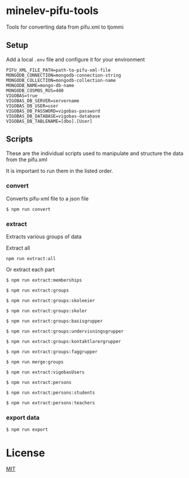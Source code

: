 # minelev-pifu-tools

Tools for converting data from pifu.xml to tjommi

## Setup

Add a local `.env` file and configure it for your environment

```
PIFU_XML_FILE_PATH=path-to-pifu-xml-file
MONGODB_CONNECTION=mongodb-connection-string
MONGODB_COLLECTION=mongodb-collection-name
MONGODB_NAME=mongo-db-name
MONGODB_COSMOS_RUS=400
VIGOBAS=true
VIGOBAS_DB_SERVER=servername
VIGOBAS_DB_USER=user
VIGOBAS_DB_PASSWORD=vigobas-password
VIGOBAS_DB_DATABASE=vigobas-database
VIGOBAS_DB_TABLENAME=[dbo].[User]
```

## Scripts
These are the individual scripts used to manipulate and structure the data from the pifu.xml

It is important to run them in the listed order.

### convert
Converts pifu-xml file to a json file

```
$ npm run convert
```

### extract
Extracts various groups of data

Extract all
```
npm run extract:all
```

Or extract each part

```
$ npm run extract:memberships
```

```
$ npm run extract:groups
```

```
$ npm run extract:groups:skoleeier
```

```
$ npm run extract:groups:skoler
```

```
$ npm run extract:groups:basisgrupper
```

```
$ npm run extract:groups:undervisningsgrupper
```

```
$ npm run extract:groups:kontaktlarergrupper
```

```
$ npm run extract:groups:faggrupper
```

```
$ npm run merge:groups
```

```
$ npm run extract:vigobasUsers
```

```
$ npm run extract:persons
```

```
$ npm run extract:persons:students
```

```
$ npm run extract:persons:teachers
```

### export data

```
$ npm run export
```

# License

[MIT](LICENSE)
